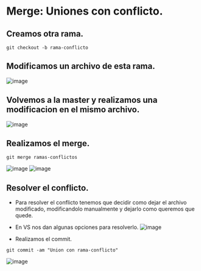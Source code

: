 # Merge: Uniones con conflicto.
## Creamos otra rama.
```
git checkout -b rama-conflicto
```

## Modificamos un archivo de esta rama.
![image](https://github.com/user-attachments/assets/6ffb8d9e-0903-434e-bf82-463c797dc3c8)

## Volvemos a la master y realizamos una modificacion en el mismo archivo.
![image](https://github.com/user-attachments/assets/b96ab47c-2b45-44d5-b4c9-e67dd2aea31a)

## Realizamos el merge.
```
git merge ramas-conflictos
```
![image](https://github.com/user-attachments/assets/333511b6-943f-4ce7-b7f2-1df4f02ac2ab)
![image](https://github.com/user-attachments/assets/e5b2320b-8fe2-4f77-9b49-ab89b22de6be)

## Resolver el conflicto.
- Para resolver el conflicto tenemos que decidir como dejar el archivo modificado, modificandolo manualmente y dejarlo como queremos que quede.
- En VS nos dan algunas opciones para resolverlo.
![image](https://github.com/user-attachments/assets/eb993917-74af-4cb9-9c29-74990f2ba2b5)

- Realizamos el commit.
```
git commit -am "Union con rama-conflicto"
```
![image](https://github.com/user-attachments/assets/eb3eb124-4969-47c9-8347-8843ba381041)
